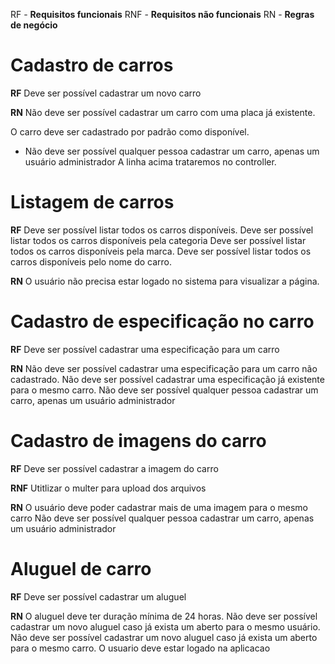 RF - **Requisitos funcionais**
RNF - **Requisitos não funcionais**
RN - **Regras de negócio**

# Cadastro de carros

**RF**
Deve ser possível cadastrar um novo carro
<!-- Deve ser possível listar todas as categorias. -->

<!-- **RNF** -->
**RN**
Não deve ser possível cadastrar um carro com uma placa já existente.

O carro deve ser cadastrado por padrão como disponível.
 * Não deve ser possível qualquer pessoa cadastrar um carro, apenas um usuário administrador
A linha acima trataremos no controller.

# Listagem de carros

**RF**
Deve ser possível listar todos os carros disponíveis.
Deve ser possível listar todos os carros disponíveis pela categoria
Deve ser possível listar todos os carros disponíveis pela marca.
Deve ser possível listar todos os carros disponíveis pelo nome do carro.

**RN**
O usuário não precisa estar logado no sistema para visualizar a página.

# Cadastro de especificação no carro

**RF**
Deve ser possível cadastrar uma especificação para um carro


**RN**
Não deve ser possível cadastrar uma especificação para um carro não cadastrado.
Não deve ser possível cadastrar uma especificação já existente para o mesmo carro.
Não deve ser possível qualquer pessoa cadastrar um carro, apenas um usuário administrador

# Cadastro de imagens do carro

**RF**
Deve ser possível cadastrar a imagem do carro

**RNF**
Utitlizar o multer para upload dos arquivos

**RN**
O usuário deve poder cadastrar mais de uma imagem para o mesmo carro
Não deve ser possível qualquer pessoa cadastrar um carro, apenas um usuário administrador

# Aluguel de carro

**RF**
Deve ser possível cadastrar um aluguel

**RN**
O aluguel deve ter duração mínima de 24 horas.
Não deve ser possível cadastrar um novo aluguel caso já exista um aberto para o mesmo usuário.
Não deve ser possível cadastrar um novo aluguel caso já exista um aberto para o mesmo carro.
O usuario deve estar logado na aplicacao

